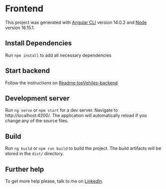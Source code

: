 # Frontend

This project was generated with [Angular CLI](https://github.com/angular/angular-cli) version 14.0.2 and [Node](https://nodejs.org/en) version 16.15.1.


## Install Dependencies
Run `npm install` to add all necessary dependencies

## Start backend
Follow the instructions on [Readme topVehiles-backend](https://github.com/Matheus-gs/topVehicles-backend)

## Development server
Run `ng serve` or `npm start` for a dev server. Navigate to http://localhost:4200/. The application will automatically reload if you change any of the source files.

## Build

Run `ng build` or `npm run build` to build the project. The build artifacts will be stored in the `dist/` directory.

## Further help
To get more help please, talk to me on [LinkedIn](https://www.linkedin.com/in/matheus-gs/).
